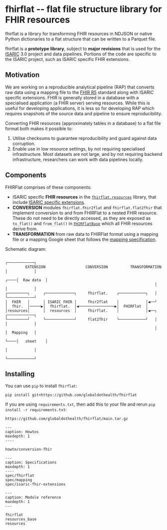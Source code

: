 # fhirflat -- flat file structure library for FHIR resources

fhirflat is a library for transforming FHIR resources in NDJSON or native Python
dictionaries to a flat structure that can be written to a Parquet file.

fhirflat is a **prototype library**, subject to **major revisions** that is used
for the [ISARIC](https://isaric.org) 3.0 project and data pipelines. Portions of
the code are specific to the ISARIC project, such as ISARIC specific FHIR
extensions.

## Motivation

We are working on a reproducible analytical pipeline (RAP) that converts raw
data using a mapping file to the [FHIR R5](https://hl7.org/fhir/R5/) standard
along with ISARIC specific extensions. FHIR is generally stored in a database
with a specialised application (a FHIR server) serving resources. While this is
useful for developing applications, it is less so for developing RAP which
requires snapshots of the source data and pipeline to ensure reproducibility.

Converting FHIR resources (approximately tables in a database) to a flat file format both makes it possible to:
1. Utilise checksums to guarantee reproducibility and guard against data
   corruption.
2. Enable use in low resource settings, by not  requiring specialised
   infrastructure. Most datasets are not large, and by not requiring backend
   infrastructure, researchers can work with data pipelines locally.

## Components

FHIRFlat comprises of these components:

- ISARIC specific **FHIR resources** in the
  [`fhirflat.resources`](resources.rst) library, that include
  [ISARIC specific extensions](spec/isaric-fhir-extensions.rst).
- **CONVERSION** modules `fhirflat.fhir2flat` and `fhirflat.flat2fhir` that
  implement conversion to and from FHIRFlat to a nested FHIR resource. These do
  not need to be directly accessed, as they are exposed as `to_flat()` and
  `from_flat()` in [`FHIRFlatBase`](resources_base.rst) which all FHIR resources
  derive from.
- **TRANSFORMATION** from raw data to FHIRFlat format using a mapping file or a
  mapping Google sheet that follows the [mapping
  specification](spec/mapping.md).

Schematic diagram:
```
                                                                        ┌────────────┐
         EXTENSION                  CONVERSION          TRANSFORMATION  │            │
                                                                   ┌────│  Raw data  │
                                                                   │    │            │
┌─────────┐      ┌─────────────┐     fhirflat.    ┌────────────┐   │    └────────────┘
│  FHIR   │      │ ISARIC FHIR │     fhir2flat    │            │◀──┘
│  fhir.  │─────▶│  fhirflat.  │◀────────────────▶│  FHIRFlat  │
│resources│      │  resources  │     fhirflat.    │            │◀──┐    ┌────────────┐
└─────────┘      └─────────────┘     flat2fhir    └────────────┘   │    │            │
                                                                   │    │  Mapping   │
                                                                   └────│   sheet    │
                                                                        │            │
                                                                        └────────────┘
```

## Installing

You can use `pip` to install `fhirflat`:
```
pip install git+https://github.com/globaldothealth/fhirflat
```

If you are using `requirements.txt`, then add this to your file and rerun `pip
install -r requirements.txt`:
```
https://github.com/globaldothealth/fhirflat/main.tar.gz
```


```{toctree}
---
caption: Howtos
maxdepth: 1
----

howto/conversion-fhir
```

```{toctree}
---
caption: Specifications
maxdepth: 1
----
spec/fhirflat
spec/mapping
spec/isaric-fhir-extensions
```

```{toctree}
---
caption: Module reference
maxdepth: 1
---

fhirflat
resources_base
resources
```